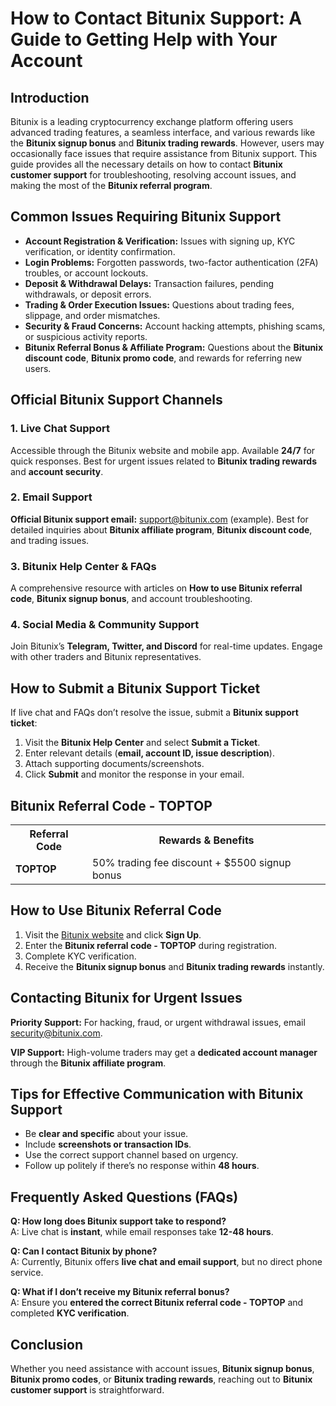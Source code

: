 <h1>How to Contact Bitunix Support: A Guide to Getting Help with Your Account</h1>
<h2>Introduction</h2>
<p>Bitunix is a leading cryptocurrency exchange platform offering users advanced trading features, a seamless interface, and various rewards like the <strong>Bitunix signup bonus</strong> and <strong>Bitunix trading rewards</strong>. However, users may occasionally face issues that require assistance from Bitunix support. This guide provides all the necessary details on how to contact <strong>Bitunix customer support</strong> for troubleshooting, resolving account issues, and making the most of the <strong>Bitunix referral program</strong>.</p>

<h2>Common Issues Requiring Bitunix Support</h2>
<ul>
    <li><strong>Account Registration & Verification:</strong> Issues with signing up, KYC verification, or identity confirmation.</li>
    <li><strong>Login Problems:</strong> Forgotten passwords, two-factor authentication (2FA) troubles, or account lockouts.</li>
    <li><strong>Deposit & Withdrawal Delays:</strong> Transaction failures, pending withdrawals, or deposit errors.</li>
    <li><strong>Trading & Order Execution Issues:</strong> Questions about trading fees, slippage, and order mismatches.</li>
    <li><strong>Security & Fraud Concerns:</strong> Account hacking attempts, phishing scams, or suspicious activity reports.</li>
    <li><strong>Bitunix Referral Bonus & Affiliate Program:</strong> Questions about the <strong>Bitunix discount code</strong>, <strong>Bitunix promo code</strong>, and rewards for referring new users.</li>
</ul>

<h2>Official Bitunix Support Channels</h2>
<h3>1. Live Chat Support</h3>
<p>Accessible through the Bitunix website and mobile app. Available <strong>24/7</strong> for quick responses. Best for urgent issues related to <strong>Bitunix trading rewards</strong> and <strong>account security</strong>.</p>

<h3>2. Email Support</h3>
<p><strong>Official Bitunix support email:</strong> <a href="mailto:support@bitunix.com">support@bitunix.com</a> (example). Best for detailed inquiries about <strong>Bitunix affiliate program</strong>, <strong>Bitunix discount code</strong>, and trading issues.</p>

<h3>3. Bitunix Help Center & FAQs</h3>
<p>A comprehensive resource with articles on <strong>How to use Bitunix referral code</strong>, <strong>Bitunix signup bonus</strong>, and account troubleshooting.</p>

<h3>4. Social Media & Community Support</h3>
<p>Join Bitunix’s <strong>Telegram, Twitter, and Discord</strong> for real-time updates. Engage with other traders and Bitunix representatives.</p>

<h2>How to Submit a Bitunix Support Ticket</h2>
<p>If live chat and FAQs don’t resolve the issue, submit a <strong>Bitunix support ticket</strong>:</p>
<ol>
    <li>Visit the <strong>Bitunix Help Center</strong> and select <strong>Submit a Ticket</strong>.</li>
    <li>Enter relevant details (<strong>email, account ID, issue description</strong>).</li>
    <li>Attach supporting documents/screenshots.</li>
    <li>Click <strong>Submit</strong> and monitor the response in your email.</li>
</ol>

<h2>Bitunix Referral Code - TOPTOP</h2>
<table>
    <tr>
        <th>Referral Code</th>
        <th>Rewards & Benefits</th>
    </tr>
    <tr>
        <td><strong>TOPTOP</strong></td>
        <td>50% trading fee discount + $5500 signup bonus</td>
    </tr>
</table>

<h2>How to Use Bitunix Referral Code</h2>
<ol>
    <li>Visit the <a href="https://www.bitunix.com/register?vipCode=TOPTOP">Bitunix website</a> and click <strong>Sign Up</strong>.</li>
    <li>Enter the <strong>Bitunix referral code - TOPTOP</strong> during registration.</li>
    <li>Complete KYC verification.</li>
    <li>Receive the <strong>Bitunix signup bonus</strong> and <strong>Bitunix trading rewards</strong> instantly.</li>
</ol>

<h2>Contacting Bitunix for Urgent Issues</h2>
<p><strong>Priority Support:</strong> For hacking, fraud, or urgent withdrawal issues, email <a href="mailto:security@bitunix.com">security@bitunix.com</a>.</p>
<p><strong>VIP Support:</strong> High-volume traders may get a <strong>dedicated account manager</strong> through the <strong>Bitunix affiliate program</strong>.</p>

<h2>Tips for Effective Communication with Bitunix Support</h2>
<ul>
    <li>Be <strong>clear and specific</strong> about your issue.</li>
    <li>Include <strong>screenshots or transaction IDs</strong>.</li>
    <li>Use the correct support channel based on urgency.</li>
    <li>Follow up politely if there’s no response within <strong>48 hours</strong>.</li>
</ul>

<h2>Frequently Asked Questions (FAQs)</h2>
<p><strong>Q: How long does Bitunix support take to respond?</strong><br>A: Live chat is <strong>instant</strong>, while email responses take <strong>12-48 hours</strong>.</p>
<p><strong>Q: Can I contact Bitunix by phone?</strong><br>A: Currently, Bitunix offers <strong>live chat and email support</strong>, but no direct phone service.</p>
<p><strong>Q: What if I don’t receive my Bitunix referral bonus?</strong><br>A: Ensure you <strong>entered the correct Bitunix referral code - TOPTOP</strong> and completed <strong>KYC verification</strong>.</p>

<h2>Conclusion</h2>
<p>Whether you need assistance with account issues, <strong>Bitunix signup bonus</strong>, <strong>Bitunix promo codes</strong>, or <strong>Bitunix trading rewards</strong>, reaching out to <strong>Bitunix customer support</strong> is straightforward.</p>
